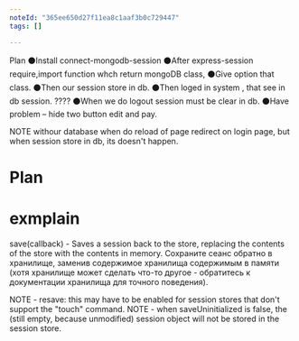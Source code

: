 ```yaml
---
noteId: "365ee650d27f11ea8c1aaf3b0c729447"
tags: []

---
```

Plan
⚫Install connect-mongodb-session
⚫After express-session require,import  function whch return mongoDB class,
⚫Give option that class.
⚫Then our session store in db.
⚫Then loged in system , that see in db session. ????
⚫When we do logout session must be clear in db.
⚫Have problem – hide two button edit and pay.

NOTE withour database when do reload of page redirect on login page, but when session store in db, its doesn't happen.


# Plan

# exmplain
save(callback) - Saves a session back to the store, replacing the contents of the store with the contents in memory.
Сохраните сеанс обратно в хранилище, заменив содержимое хранилища содержимым в памяти (хотя хранилище может сделать что-то другое - обратитесь к документации хранилища для точного поведения).

NOTE -  resave: this may have to be enabled for session stores that don't support the "touch" command.
NOTE - when saveUninitialized is false, the (still empty, because unmodified) session object will not be stored in the session store. 